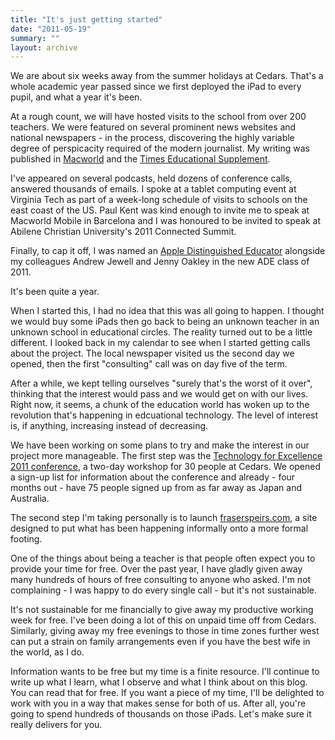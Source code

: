 ```yaml
---
title: "It's just getting started"
date: "2011-05-19"
summary: ""
layout: archive
---
```


We are about six weeks away from the summer holidays at Cedars. That's a whole academic year passed since we first deployed the iPad to every pupil, and what a year it's been.

At a rough count, we will have hosted visits to the school from over 200 teachers. We were featured on several prominent news websites and national newspapers - in the process, discovering the highly variable degree of perspicacity required of the modern journalist. My writing was published in [Macworld](http://www.macworld.com/article/157013/2011/01/ipadintheschool.html) and the [Times Educational Supplement](http://www.tes.co.uk/article.aspx?storycode=6074445).

I've appeared on several podcasts, held dozens of conference calls, answered thousands of emails. I spoke at a tablet computing event at Virginia Tech as part of a week-long schedule of visits to schools on the east coast of the US. Paul Kent was kind enough to invite me to speak at Macworld Mobile in Barcelona and I was honoured to be invited to speak at Abilene Christian University's 2011 Connected Summit.

Finally, to cap it off, I was named an [Apple Distinguished Educator](http://www.apple.com/education/apple-distinguished-educator/) alongside my colleagues Andrew Jewell and Jenny Oakley in the new ADE class of 2011.

It's been quite a year.

When I started this, I had no idea that this was all going to happen. I thought we would buy some iPads then go back to being an unknown teacher in an unknown school in educational circles. The reality turned out to be a little different. I looked back in my calendar to see when I started getting calls about the project. The local newspaper visited us the second day we opened, then the first "consulting" call was on day five of the term.

After a while, we kept telling ourselves "surely that's the worst of it over", thinking that the interest would pass and we would get on with our lives. Right now, it seems, a chunk of the education world has woken up to the revolution that's happening in edcuational technology. The level of interest is, if anything, increasing instead of decreasing.

We have been working on some plans to try and make the interest in our project more manageable. The first step was the [Technology for Excellence 2011 conference](http://technologyforexcellence.com), a two-day workshop for 30 people at Cedars. We opened a sign-up list for information about the conference and already - four months out - have 75 people signed up from as far away as Japan and Australia.

The second step I'm taking personally is to launch [fraserspeirs.com](http://fraserspeirs.com/), a site designed to put what has been happening informally onto a more formal footing.

One of the things about being a teacher is that people often expect you to provide your time for free. Over the past year, I have gladly given away many hundreds of hours of free consulting to anyone who asked. I'm not complaining - I was happy to do every single call - but it's not sustainable.

It's not sustainable for me financially to give away my productive working week for free. I've been doing a lot of this on unpaid time off from Cedars. Similarly, giving away my free evenings to those in time zones further west can put a strain on family arrangements even if you have the best wife in the world, as I do.

Information wants to be free but my time is a finite resource. I'll continue to write up what I learn, what I observe and what I think about on this blog. You can read that for free. If you want a piece of my time, I'll be delighted to work with you in a way that makes sense for both of us. After all, you're going to spend hundreds of thousands on those iPads. Let's make sure it really delivers for you.
